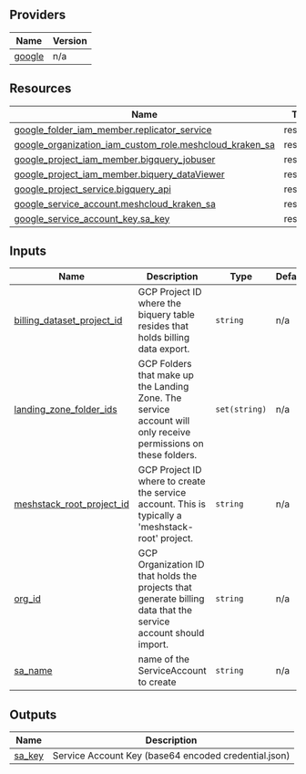 ## Providers

| Name | Version |
|------|---------|
| <a name="provider_google"></a> [google](#provider\_google) | n/a |

## Resources

| Name | Type |
|------|------|
| [google_folder_iam_member.replicator_service](https://registry.terraform.io/providers/hashicorp/google/latest/docs/resources/folder_iam_member) | resource |
| [google_organization_iam_custom_role.meshcloud_kraken_sa](https://registry.terraform.io/providers/hashicorp/google/latest/docs/resources/organization_iam_custom_role) | resource |
| [google_project_iam_member.bigquery_jobuser](https://registry.terraform.io/providers/hashicorp/google/latest/docs/resources/project_iam_member) | resource |
| [google_project_iam_member.biquery_dataViewer](https://registry.terraform.io/providers/hashicorp/google/latest/docs/resources/project_iam_member) | resource |
| [google_project_service.bigquery_api](https://registry.terraform.io/providers/hashicorp/google/latest/docs/resources/project_service) | resource |
| [google_service_account.meshcloud_kraken_sa](https://registry.terraform.io/providers/hashicorp/google/latest/docs/resources/service_account) | resource |
| [google_service_account_key.sa_key](https://registry.terraform.io/providers/hashicorp/google/latest/docs/resources/service_account_key) | resource |

## Inputs

| Name | Description | Type | Default | Required |
|------|-------------|------|---------|:--------:|
| <a name="input_billing_dataset_project_id"></a> [billing\_dataset\_project\_id](#input\_billing\_dataset\_project\_id) | GCP Project ID where the biquery table resides that holds billing data export. | `string` | n/a | yes |
| <a name="input_landing_zone_folder_ids"></a> [landing\_zone\_folder\_ids](#input\_landing\_zone\_folder\_ids) | GCP Folders that make up the Landing Zone. The service account will only receive permissions on these folders. | `set(string)` | n/a | yes |
| <a name="input_meshstack_root_project_id"></a> [meshstack\_root\_project\_id](#input\_meshstack\_root\_project\_id) | GCP Project ID where to create the service account. This is typically a 'meshstack-root' project. | `string` | n/a | yes |
| <a name="input_org_id"></a> [org\_id](#input\_org\_id) | GCP Organization ID that holds the projects that generate billing data that the service account should import. | `string` | n/a | yes |
| <a name="input_sa_name"></a> [sa\_name](#input\_sa\_name) | name of the ServiceAccount to create | `string` | n/a | yes |

## Outputs

| Name | Description |
|------|-------------|
| <a name="output_sa_key"></a> [sa\_key](#output\_sa\_key) | Service Account Key (base64 encoded credential.json) |
